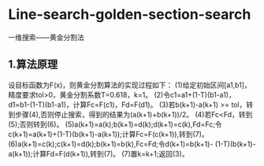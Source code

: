 # Line-search-golden-section-search
一维搜索——黄金分割法

## 1.算法原理
设目标函数为F(x)，则黄金分割算法的实现过程如下：
(1)给定初始区间[a1,b1]，精度要求tol>0，黄金分割系数T=0.618，k=1。
(2)令c1=a1+(1-T)(b1-a1)，d1=b1-(1-T)(b1-a1)，计算Fc=F(c1)，Fd=F(d1)。
(3)若b(k+1)-a(k+1) >= tol，转到步骤(4),否则停止搜索，得到的结果为(a(k+1)+b(k+1))/2。
(4)若Fc<Fd，转到(5);否则转到(6)。
(5)a(k+1)=a(k);b(k+1)=d(k);d(k+1)=c(k),Fd=Fc;令c(k+1)=a(k+1)+(1-T)(b(k+1)-a(k+1));计算Fc=F(c(k+1)),转到(7)。
(6)a(k+1)=c(k);c(k+1)=d(k);b(k+1)=b(k),Fc=Fd;令d(k+1)=b(k+1)- (1-T)(b(k+1)-a(k+1));计算Fd=F(d(k+1)),转到(7)。
(7)置k=k+1;返回(3)。
